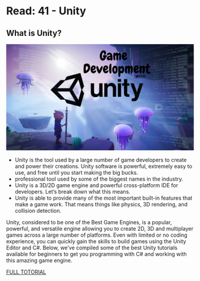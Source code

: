 # Read: 41 - Unity

## What is Unity?
![](./img/R.jpg)

- Unity is the tool used by a large number of game developers to create and power their creations. Unity software is powerful, extremely easy to use, and free until you start making the big bucks.
- professional tool used by some of the biggest names in the industry.
- Unity is a 3D/2D game engine and powerful cross-platform IDE for developers. Let’s break down what this means.
- Unity is able to provide many of the most important built-in features that make a game work. That means things like physics, 3D rendering, and collision detection. 

Unity, considered to be one of the Best Game Engines, is a popular, powerful, and versatile engine allowing you to create 2D, 3D and multiplayer games across a large number of platforms. Even with limited or no coding experience, you can quickly gain the skills to build games using the Unity Editor and C#. Below, we’ve compiled some of the best Unity tutorials available for beginners to get you programming with C# and working with this amazing game engine.


[FULL TOTORIAL](www.tutorialspoint.com/unity/unity_quick_guide.html)
